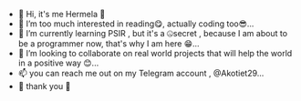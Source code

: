 - 👋 Hi, it's me Hermela 🙂
- 👀 I’m too much interested in reading😋, actually coding too😎...
- 🌱 I’m currently learning PSIR , but it's a 🤐secret , because I am about to be a programmer now, that's why I am here 😁...
- 💞️ I’m looking to collaborate on real world projects that will help the world in a positive way 😊...
- 📫 you can reach me out on my Telegram account , @Akotiet29...
- 🙂 thank you  🙂

<!---
hermelaa29/hermelaa29 is a ✨ special ✨ repository because its `README.md` (this file) appears on your GitHub profile.
You can click the Preview link to take a look at your changes.
--->
